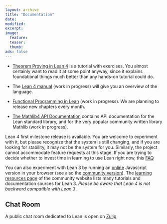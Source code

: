 ```yaml
---
layout: archive
title: "Documentation"
date:
modified:
excerpt:
image:
  feature:
  teaser:
  thumb:
ads: false
---
```


- [Theorem Proving in Lean 4](https://leanprover.github.io/theorem_proving_in_lean4/) is a tutorial with exercises.
You almost certainly want to read it at some point anyway, since it explains foundational things much better
than any hands-on tutorial could do.

- The [Lean 4 manual](https://leanprover.github.io/lean4/doc/) (work in progress) will give you an overview of the language.

- [Functional Programming in Lean](https://leanprover.github.io/functional_programming_in_lean/) (work in progress). We are planning to release new chapters every month.

- [The Mathlib4 API Documentation](https://leanprover-community.github.io/mathlib4_docs/) contains API documentation for the Lean standard library, and for the very popular community written library Mathlib (work in progress).

Lean 4 first milestone release is available. You are welcome to experiment with it, but please
recognize that the system is still changing, and if you are looking
for stability, it may not be the system for you. Similarly, the project
cannot accommodate feature requests at this stage. If you are trying to decide
whether to invest time in learning to use Lean right now, this
[FAQ](https://leanprover.github.io/lean4/doc/faq.html)

You can also experiment with Lean 3 by running an [online](https://leanprover.github.io/live/) Javascript version in
your browser (see also the [community version](https://leanprover-community.github.io/lean-web-editor/)).
The [learning resources page](https://leanprover-community.github.io/learn.html)
of the community website lists many tutorials and documentation sources for Lean 3.
*Please be aware that Lean 4 is not backward compatible with Lean 3*.

## Chat Room

A public chat room dedicated to Lean is open on [Zulip](https://leanprover.zulipchat.com/).
